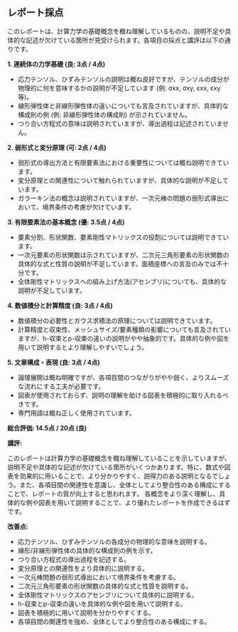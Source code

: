 ## レポート採点

このレポートは、計算力学の基礎概念を概ね理解しているものの、説明不足や具体的な記述が欠けている箇所が見受けられます。各項目の採点と講評は以下の通りです。

**1. 連続体の力学基礎 (良: 3点 / 4点)**

* 応力テンソル、ひずみテンソルの説明は概ね良好ですが、テンソルの成分が物理的に何を意味するかの説明が不足しています (例: σxx, σxy, εxx, εxy 等)。
* 線形弾性体と非線形弾性体の違いについても言及されていますが、具体的な構成則の例 (例: 非線形弾性体の構成則) が示されていません。
* つり合い方程式の意味は説明されていますが、導出過程は記述されていません。

**2. 弱形式と変分原理 (可: 2点 / 4点)**

* 弱形式の導出方法と有限要素法における重要性については概ね説明できています。
* 変分原理との関連性について触れられていますが、具体的な説明が不足しています。
* ガラーキン法の概念は説明されていますが、一次元棒の問題の弱形式導出において、境界条件の考慮が欠けています。

**3. 有限要素法の基本概念 (優: 3.5点 / 4点)**

* 要素分割、形状関数、要素剛性マトリックスの役割については説明できています。
* 一次元要素の形状関数は示されていますが、二次元三角形要素の形状関数の具体的な式と性質の説明が不足しています。面積座標への言及のみでは不十分です。
* 全体剛性マトリックスへの組み上げ方法(アセンブリ)についても、具体的な説明が不足しています。

**4. 数値積分と計算精度 (良: 3点 / 4点)**

* 数値積分の必要性とガウス求積法の原理については説明できています。
* 計算精度と収束性、メッシュサイズ/要素種類の影響についても言及されていますが、h-収束とp-収束の違いの説明がやや抽象的です。具体的な例や図を用いて説明するとより理解しやすいでしょう。

**5. 文章構成・表現 (良: 3点 / 4点)**

* 論理展開は概ね明確ですが、各項目間のつながりがやや弱く、よりスムーズな流れにする工夫が必要です。
* 図表が使用されておらず、説明の理解を助ける図表を積極的に取り入れるべきです。
* 専門用語は概ね正しく使用されています。

**総合評価: 14.5点 / 20点 (良)**

**講評:**

このレポートは計算力学の基礎概念を概ね理解していることを示していますが、説明不足や具体的な記述が欠けている箇所がいくつかあります。特に、数式や図表を効果的に用いることで、より分かりやすく、説得力のある説明となるでしょう。また、各項目間の関連性を意識し、全体としてより整合性のある構成にすることで、レポートの質が向上すると思われます。 各概念をより深く理解し、具体的な例や図表を用いて説明することで、より優れたレポートを作成できるはずです。


**改善点:**

* 応力テンソル、ひずみテンソルの各成分の物理的な意味を説明する。
* 線形/非線形弾性体の具体的な構成則の例を示す。
* つり合い方程式の導出過程を記述する。
* 変分原理との関連性をより具体的に説明する。
* 一次元棒問題の弱形式導出において境界条件を考慮する。
* 二次元三角形要素の形状関数の具体的な式と性質を説明する。
* 全体剛性マトリックスのアセンブリについて具体的に説明する。
* h-収束とp-収束の違いを具体的な例や図を用いて説明する。
* 図表を積極的に用いて説明を分かりやすくする。
* 各項目間の関連性を強め、全体としてより整合性のある構成にする。
